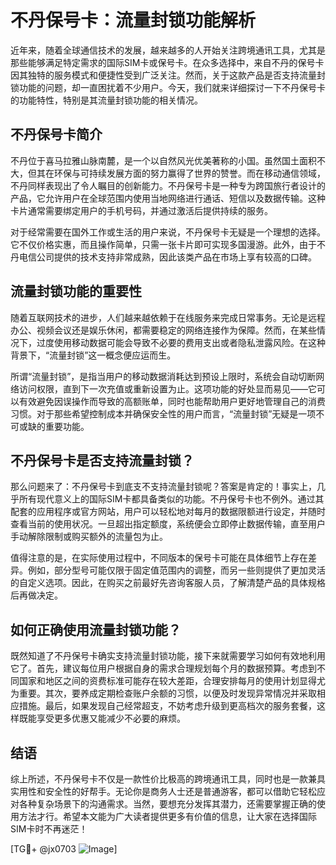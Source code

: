 # 不丹保号卡：流量封锁功能解析

近年来，随着全球通信技术的发展，越来越多的人开始关注跨境通讯工具，尤其是那些能够满足特定需求的国际SIM卡或保号卡。在众多选择中，来自不丹的保号卡因其独特的服务模式和便捷性受到广泛关注。然而，关于这款产品是否支持流量封锁功能的问题，却一直困扰着不少用户。今天，我们就来详细探讨一下不丹保号卡的功能特性，特别是其流量封锁功能的相关情况。

## 不丹保号卡简介

不丹位于喜马拉雅山脉南麓，是一个以自然风光优美著称的小国。虽然国土面积不大，但其在环保与可持续发展方面的努力赢得了世界的赞誉。而在移动通信领域，不丹同样表现出了令人瞩目的创新能力。不丹保号卡是一种专为跨国旅行者设计的产品，它允许用户在全球范围内使用当地网络进行通话、短信以及数据传输。这种卡片通常需要绑定用户的手机号码，并通过激活后提供持续的服务。

对于经常需要在国外工作或生活的用户来说，不丹保号卡无疑是一个理想的选择。它不仅价格实惠，而且操作简单，只需一张卡片即可实现多国漫游。此外，由于不丹电信公司提供的技术支持非常成熟，因此该类产品在市场上享有较高的口碑。

## 流量封锁功能的重要性

随着互联网技术的进步，人们越来越依赖于在线服务来完成日常事务。无论是远程办公、视频会议还是娱乐休闲，都需要稳定的网络连接作为保障。然而，在某些情况下，过度使用移动数据可能会导致不必要的费用支出或者隐私泄露风险。在这种背景下，“流量封锁”这一概念便应运而生。

所谓“流量封锁”，是指当用户的移动数据消耗达到预设上限时，系统会自动切断网络访问权限，直到下一次充值或重新设置为止。这项功能的好处显而易见——它可以有效避免因误操作而导致的高额账单，同时也能帮助用户更好地管理自己的消费习惯。对于那些希望控制成本并确保安全性的用户而言，“流量封锁”无疑是一项不可或缺的重要功能。

## 不丹保号卡是否支持流量封锁？

那么问题来了：不丹保号卡到底支不支持流量封锁呢？答案是肯定的！事实上，几乎所有现代意义上的国际SIM卡都具备类似的功能。不丹保号卡也不例外。通过其配套的应用程序或官方网站，用户可以轻松地对每月的数据限额进行设定，并随时查看当前的使用状况。一旦超出指定额度，系统便会立即停止数据传输，直至用户手动解除限制或购买额外的流量包为止。

值得注意的是，在实际使用过程中，不同版本的保号卡可能在具体细节上存在差异。例如，部分型号可能仅限于固定值范围内的调整，而另一些则提供了更加灵活的自定义选项。因此，在购买之前最好先咨询客服人员，了解清楚产品的具体规格后再做决定。

## 如何正确使用流量封锁功能？

既然知道了不丹保号卡确实支持流量封锁功能，接下来就需要学习如何有效地利用它了。首先，建议每位用户根据自身的需求合理规划每个月的数据预算。考虑到不同国家和地区之间的资费标准可能存在较大差距，合理安排每月的使用计划显得尤为重要。其次，要养成定期检查账户余额的习惯，以便及时发现异常情况并采取相应措施。最后，如果发现自己经常超支，不妨考虑升级到更高档次的服务套餐，这样既能享受更多优惠又能减少不必要的麻烦。

## 结语

综上所述，不丹保号卡不仅是一款性价比极高的跨境通讯工具，同时也是一款兼具实用性和安全性的好帮手。无论你是商务人士还是普通游客，都可以借助它轻松应对各种复杂场景下的沟通需求。当然，要想充分发挥其潜力，还需要掌握正确的使用方法才行。希望本文能为广大读者提供更多有价值的信息，让大家在选择国际SIM卡时不再迷茫！

[TG💪+ @jx0703 ![Image](https://github.com/user-attachments/assets/dbca1d08-cadb-493c-b0ec-ad6f7a83f270)]